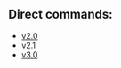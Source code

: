 ## Direct commands:    

* [v2.0](https://raw.githubusercontent.com/wiki/luc-github/ESP3D/docs/Commands2_0.txt) 
* [v2.1](https://raw.githubusercontent.com/wiki/luc-github/ESP3D/docs/Commands2_1.txt) 
* [v3.0](https://raw.githubusercontent.com/wiki/luc-github/ESP3D/docs/Commands3.txt) 

